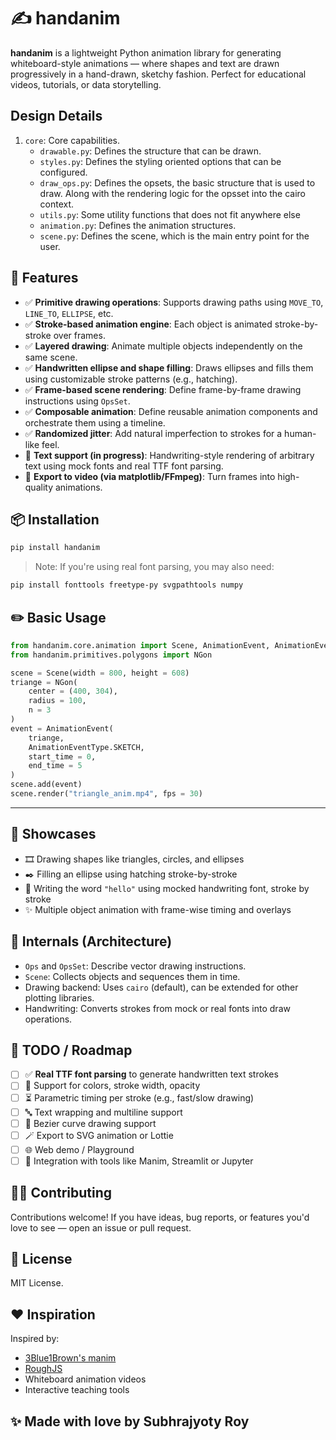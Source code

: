 # ✍️ handanim

**handanim** is a lightweight Python animation library for generating whiteboard-style animations — where shapes and text are drawn progressively in a hand-drawn, sketchy fashion. Perfect for educational videos, tutorials, or data storytelling.

## Design Details

1. `core`: Core capabilities.
   - `drawable.py`: Defines the structure that can be drawn.
   - `styles.py`: Defines the styling oriented options that can be configured.
   - `draw_ops.py`: Defines the opsets, the basic structure that is used to draw. Along with the rendering logic for the opsset into the cairo context.
   - `utils.py`: Some utility functions that does not fit anywhere else
   - `animation.py`: Defines the animation structures.
   - `scene.py`: Defines the scene, which is the main entry point for the user.

## 🔧 Features

- ✅ **Primitive drawing operations**: Supports drawing paths using `MOVE_TO`, `LINE_TO`, `ELLIPSE`, etc.
- ✅ **Stroke-based animation engine**: Each object is animated stroke-by-stroke over frames.
- ✅ **Layered drawing**: Animate multiple objects independently on the same scene.
- ✅ **Handwritten ellipse and shape filling**: Draws ellipses and fills them using customizable stroke patterns (e.g., hatching).
- ✅ **Frame-based scene rendering**: Define frame-by-frame drawing instructions using `OpsSet`.
- ✅ **Composable animation**: Define reusable animation components and orchestrate them using a timeline.
- ✅ **Randomized jitter**: Add natural imperfection to strokes for a human-like feel.
- 📝 **Text support (in progress)**: Handwriting-style rendering of arbitrary text using mock fonts and real TTF font parsing.
- 🎥 **Export to video (via matplotlib/FFmpeg)**: Turn frames into high-quality animations.

## 📦 Installation

```bash
pip install handanim
```

> Note: If you're using real font parsing, you may also need:

```bash
pip install fonttools freetype-py svgpathtools numpy
```

## ✏️ Basic Usage

```python
from handanim.core.animation import Scene, AnimationEvent, AnimationEventType
from handanim.primitives.polygons import NGon

scene = Scene(width = 800, height = 608)
triange = NGon(
    center = (400, 304),
    radius = 100,
    n = 3
)
event = AnimationEvent(
    triange,
    AnimationEventType.SKETCH,
    start_time = 0,
    end_time = 5
)
scene.add(event)
scene.render("triangle_anim.mp4", fps = 30)
```

---

## 🧪 Showcases

- 🎞️ Drawing shapes like triangles, circles, and ellipses
- ✒️ Filling an ellipse using hatching stroke-by-stroke
- 📖 Writing the word `"hello"` using mocked handwriting font, stroke by stroke
- ✨ Multiple object animation with frame-wise timing and overlays

## 🧠 Internals (Architecture)

- `Ops` and `OpsSet`: Describe vector drawing instructions.
- `Scene`: Collects objects and sequences them in time.
- Drawing backend: Uses `cairo` (default), can be extended for other plotting libraries.
- Handwriting: Converts strokes from mock or real fonts into draw operations.

## 🚧 TODO / Roadmap

- [ ] ✅ **Real TTF font parsing** to generate handwritten text strokes
- [ ] 🎨 Support for colors, stroke width, opacity
- [ ] ⏳ Parametric timing per stroke (e.g., fast/slow drawing)
- [ ] 🔤 Text wrapping and multiline support
- [ ] 📐 Bezier curve drawing support
- [ ] 🪄 Export to SVG animation or Lottie
- [ ] 🌐 Web demo / Playground
- [ ] 🧩 Integration with tools like Manim, Streamlit or Jupyter

## 🧑‍💻 Contributing

Contributions welcome! If you have ideas, bug reports, or features you'd love to see — open an issue or pull request.

## 📄 License

MIT License.

## ❤️ Inspiration

Inspired by:

- [3Blue1Brown's manim](https://github.com/3b1b/manim)
- [RoughJS](https://github.com/rough-stuff/rough)
- Whiteboard animation videos
- Interactive teaching tools

## ✨ Made with love by Subhrajyoty Roy
